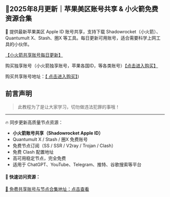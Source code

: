 ## 🚀2025年8月更新｜苹果美区账号共享 & 小火箭免费资源合集

📢 提供最新苹果美区 Apple ID 账号共享，支持下载 Shadowrocket（小火箭）、Quantumult X、Stash、圈X 等工具。每日更新可用账号，适合需要科学上网工具的小伙伴。

[【小火箭共享账号每日更新】](https://docs.applexp.com/free-accounts/Shadowrocket)

购买独享账号（小火箭独享账号，苹果各国ID，等各类账号）[【点击进入购买】](https://juzixp.com/)

购买共享账号地址：[【 点击进入购买】](https://juzixp.com/buy/21))

## 前言声明

> 此教程为了是让大家学习，切勿做违法犯罪的事哦！

---

🔥 同步更新高质量节点资源：

- **小火箭账号共享（Shadowrocket Apple ID）**
- Quantumult X / Stash / 圈X 免费账号
- 免费节点订阅（SS / SSR / V2ray / Trojan / Clash）
- 免费 Clash 配置地址
- 高可用稳定节点，完全免费
- 适用于 ChatGPT、YouTube、Telegram、推特、谷歌搜索等平台

#### 🔗 快速访问资源：

[📌 免费共享账号与节点合集地址：点击查看](https://docs.applexp.com/free-accounts)
